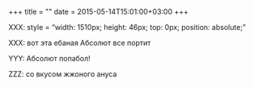 +++
title = ""
date = 2015-05-14T15:01:00+03:00
+++

XXX: style = “width: 1510px; height: 46px; top: 0px; position: absolute;”


XXX: вот эта ебаная Абсолют все портит


YYY: Абсолют попабол!


ZZZ: cо вкусом жжоного ануса



